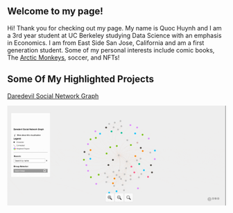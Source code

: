 ## Welcome to my page!
Hi! Thank you for checking out my page. My name is Quoc Huynh and I am a 3rd year student at UC Berkeley studying Data Science with an emphasis in Economics.
I am from East Side San Jose, California and am a first generation student. Some of my personal interests include comic books,
The [Arctic Monkeys](https://www.arcticmonkeys.com/), soccer, and NFTs! 


## Some Of My Highlighted Projects


[Daredevil Social Network Graph](https://quoc-huynh.github.io/Daredevil_Graph/)

![Test](Images/dd_gif.gif)

